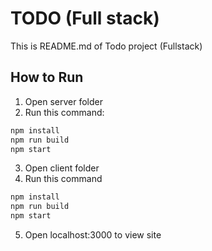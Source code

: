 # TODO (Full stack)
This is README.md of Todo project (Fullstack)

## How to Run
1. Open server folder
2. Run this command:
```bash
npm install
npm run build
npm start
```
3. Open client folder
4. Run this command
```bash
npm install
npm run build
npm start
```
5. Open localhost:3000 to view site

